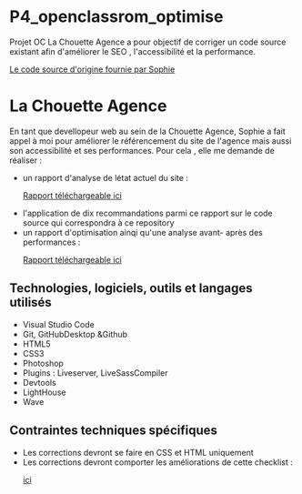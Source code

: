 # P4_openclassrom_optimise
Projet OC La Chouette Agence  a pour objectif de corriger un code source existant afin d'améliorer le SEO , l'accessibilité et la performance.
  <a href=https://github.com/clem1g/P4_openclassrom_nonoptimise><p>Le code source d'origine fournie par Sophie<p></a>

# La Chouette Agence
En tant que devellopeur web au sein de la Chouette Agence, Sophie a fait appel à moi pour améliorer le référencement du site de l'agence mais aussi son accessibilité et ses performances.
Pour cela , elle me demande de réaliser :
- un rapport d'analyse de létat actuel du site :  <a href=https://docs.google.com/spreadsheets/d/1SsRYFytWC_dzS0qihQ-PnZpvmsJZDlmCDRvN_2nyZss/edit#gid><p>Rapport téléchargeable ici</p></a>
- l'application de dix recommandations parmi ce rapport sur le code source qui correspondra à ce repository
- un rapport d'optimisation ainqi qu'une analyse avant- après des performances  : <a href=https://docs.google.com/presentation/d/11FJeGCYBxoJNGVQeIQWiWrDFTmXRMqp95SMsSUOw3ko/edit#slide><p>Rapport téléchargeable ici<p></a>


## Technologies, logiciels, outils et langages utilisés
- Visual Studio Code
- Git, GitHubDesktop &Github
- HTML5
- CSS3
- Photoshop
- Plugins : Liveserver, LiveSassCompiler
- Devtools
- LightHouse
- Wave

## Contraintes techniques spécifiques
- Les corrections devront se faire en CSS et HTML uniquement
- Les corrections devront comporter les améliorations de cette checklist : <a href= https://developer.mozilla.org/fr/docs/Accessibilit%C3%A9/Checklist_accessibilite_mobile><p> ici </p></a>
